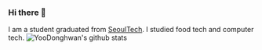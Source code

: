 ### Hi there 👋
I am a student graduated from [SeoulTech](http://seoultech.ac.kr/).
I studied food tech and computer tech.
![YooDonghwan's github stats](https://github-readme-stats.vercel.app/api?username=YooDonghwan)
